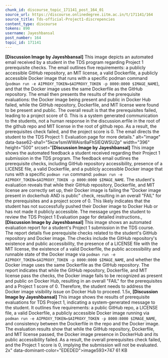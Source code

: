```yaml
---
chunk_id: discourse_topic_171141_post_164_01
source_url: https://discourse.onlinedegree.iitm.ac.in/t/171141/164
source_title: Tds-official-Project1-discrepencies
content_type: discourse
tokens: 890
username: Jayeshbansal
post_number: 164
topic_id: 171141
---
```


**[Discussion Image by Jayeshbansal]** This image depicts an automated email received by a student in the TDS program regarding Project 1 prerequisite checks. The email outlines five requirements: a publicly accessible GitHub repository, an MIT license, a valid Dockerfile, a publicly accessible Docker image that runs with a specific podman command (`podman run -e AIPROXY_TOKEN=$AIPROXY_TOKEN -p 8000:8000 $IMAGE_NAME`), and that the Docker image uses the same Dockerfile as the GitHub repository. The email then presents the results of the prerequisite evaluations: the Docker image being present and public in Docker Hub failed, while the GitHub repository, Dockerfile, and MIT license were found to be present and public. The overall result is that the prerequisites failed, leading to a project score of 0. This is a system generated communication to the students, not a human response in the discussion.erfile in the root of the github repo and MIT license in the root of github repo. As a result, the prerequisites check failed, and the project score is 0. The email directs the student to the TDS Project 1: Evaluation page for more details." alt="image" data-base62-sha1="5kcw1smiWWAisr8aFhSlEQWSU2p" width="396" height="500" srcset="**[Discussion Image by Jayeshbansal]** This image shows the automated feedback a student received regarding their Project 1 submission in the TDS program. The feedback email outlines the prerequisite checks, including GitHub repository accessibility, presence of a LICENSE file, a valid Dockerfile, and a publicly accessible Docker image that runs with a specific `podman run` command: `podman run -e AIPROXY_TOKEN=$AIPROXY_TOKEN -p 8000:8000 $IMAGE_NAME`. The student's evaluation reveals that while their GitHub repository, Dockerfile, and MIT license are correctly set up, their Docker image is failing the "Docker image present in dockerhub AND is public" check, resulting in an overall "FAIL" for the prerequisites and a project score of 0. This likely indicates that the student has not successfully pushed their Docker image to Docker Hub or has not made it publicly accessible. The message urges the student to review the TDS Project 1 Evaluation page for detailed instructions., **[Discussion Image by Jayeshbansal]** This image shows an automated evaluation report for a student's Project 1 submission in the TDS course. The report details five prerequisite checks related to the student's GitHub repository and Docker image. The checks include the GitHub repository's existence and public accessibility, the presence of a LICENSE file with the MIT license, the existence of a valid Dockerfile, the public accessibility and runnable state of the Docker image via `podman run -e AIPROXY_TOKEN=$AIPROXY_TOKEN -p 8000:8000 $IMAGE_NAME`, and whether the Docker image uses the same Dockerfile as the GitHub repository. The report indicates that while the GitHub repository, Dockerfile, and MIT license pass the checks, the Docker image fails to be recognized as present and public on Docker Hub, resulting in an overall "FAIL" for the prerequisites and a Project 1 score of 0. Therefore, the student needs to address the Docker image visibility issue on Docker Hub to proceed. 1.5x, **[Discussion Image by Jayeshbansal]** This image shows the results of prerequisite evaluations for TDS Project 1, indicating a system-generated message to the student. It outlines five requirements: a public GitHub repo, a LICENSE file, a valid Dockerfile, a publicly accessible Docker image running via `podman run -e AIPROXY_TOKEN=$AIPROXY_TOKEN -p 8000:8000 $IMAGE_NAME`, and consistency between the Dockerfile in the repo and the Docker image. The evaluation results show that while the GitHub repository, Dockerfile, and MIT license passed, the Docker image presence in DockerHub and its public accessibility failed. As a result, the overall prerequisites check failed, and the Project 1 score is 0, implying the submission will not be evaluated. 2x" data-dominant-color="EDEDED">image593×747 61 KB
